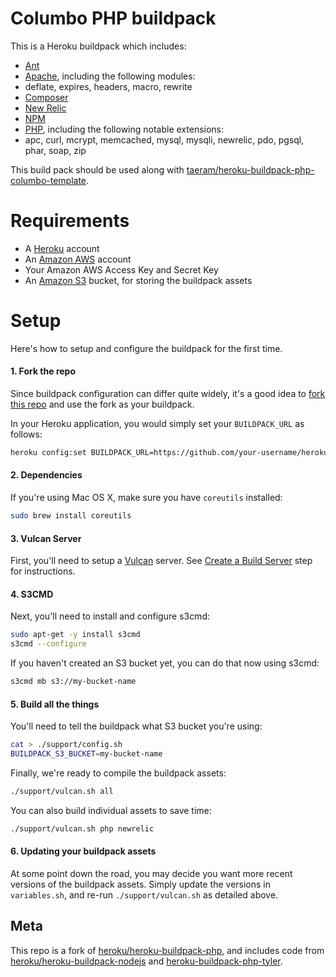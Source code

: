 Columbo PHP buildpack
========================

This is a Heroku buildpack which includes:
* [Ant](http://ant.apache.org/)
* [Apache](http://apache.org), including the following modules:
 * deflate, expires, headers, macro, rewrite
* [Composer](http://getcomposer.org)
* [New Relic](http://newrelic.com/)
* [NPM](https://npmjs.org/)
* [PHP](http://php.net/), including the following notable extensions:
 * apc, curl, mcrypt, memcached, mysql, mysqli, newrelic, pdo, pgsql, phar, soap, zip

This build pack should be used along with [taeram/heroku-buildpack-php-columbo-template](https://github.com/taeram/heroku-buildpack-php-columbo-template).

Requirements
============
* A [Heroku](https://www.heroku.com/) account
* An [Amazon AWS](http://aws.amazon.com/) account
* Your Amazon AWS Access Key and Secret Key
* An [Amazon S3](http://aws.amazon.com/s3/) bucket, for storing the buildpack assets

Setup
=====

Here's how to setup and configure the buildpack for the first time.

#### 1. Fork the repo

Since buildpack configuration can differ quite widely, it's a good idea to
[fork this repo](https://help.github.com/articles/fork-a-repo) and use the
fork as your buildpack.

In your Heroku application, you would simply set your `BUILDPACK_URL` as follows:
````bash
heroku config:set BUILDPACK_URL=https://github.com/your-username/heroku-buildpack-php-columbo
````

#### 2. Dependencies

If you're using Mac OS X, make sure you have `coreutils` installed:
```bash
sudo brew install coreutils
```

#### 3. Vulcan Server

First, you'll need to setup a [Vulcan](https://github.com/heroku/vulcan) server. See
[Create a Build Server](https://github.com/heroku/vulcan#create-a-build-server) step for
instructions.

#### 4. S3CMD

Next, you'll need to install and configure s3cmd:
```bash
sudo apt-get -y install s3cmd
s3cmd --configure
```

If you haven't created an S3 bucket yet, you can do that now using s3cmd:
```bash
s3cmd mb s3://my-bucket-name
```

#### 5. Build all the things

You'll need to tell the buildpack what S3 bucket you're using:
```bash
cat > ./support/config.sh
BUILDPACK_S3_BUCKET=my-bucket-name
```

Finally, we're ready to compile the buildpack assets:
```bash
./support/vulcan.sh all
```

You can also build individual assets to save time:
```bash
./support/vulcan.sh php newrelic
```

#### 6. Updating your buildpack assets

At some point down the road, you may decide you want more recent versions of the
buildpack assets. Simply update the versions in `variables.sh`, and re-run
`./support/vulcan.sh` as detailed above.

Meta
----

This repo is a fork of [heroku/heroku-buildpack-php](https://github.com/heroku/heroku-buildpack-php),
and includes code from [heroku/heroku-buildpack-nodejs](https://github.com/heroku/heroku-buildpack-nodejs)
and [heroku-buildpack-php-tyler](https://github.com/iphoting/heroku-buildpack-php-tyler).
